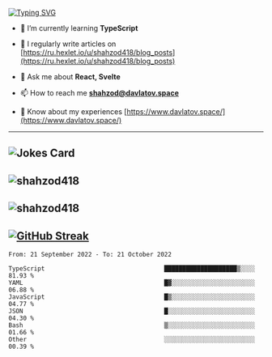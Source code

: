 [![Typing SVG](https://readme-typing-svg.herokuapp.com?font=Turret+Road&height=30&lines=HI!+I%60m+Frontend+Developer)](https://git.io/typing-svg)

- 🌱 I’m currently learning **TypeScript**

- 📝 I regularly write articles on [https://ru.hexlet.io/u/shahzod418/blog_posts](https://ru.hexlet.io/u/shahzod418/blog_posts)

- 💬 Ask me about **React, Svelte**

- 📫 How to reach me **shahzod@davlatov.space**

- 📄 Know about my experiences [https://www.davlatov.space/](https://www.davlatov.space/)

---
![Jokes Card](https://readme-jokes.vercel.app/api?theme=radical)
---
![shahzod418](https://github-readme-stats.vercel.app/api/top-langs?username=shahzod418&show_icons=true&theme=radical&locale=en&layout=compact)
---
![shahzod418](https://github-readme-stats.vercel.app/api?username=shahzod418&show_icons=true&theme=radical&locale=en&count_private=true)
---
[![GitHub Streak](http://github-readme-streak-stats.herokuapp.com?user=shahzod418&theme=radical&date_format=M%20j%5B%2C%20Y%5D)](https://git.io/streak-stats)
---
<!--START_SECTION:waka-->

```text
From: 21 September 2022 - To: 21 October 2022

TypeScript                                 ████████████████████▒░░░░   81.93 %
YAML                                       █▓░░░░░░░░░░░░░░░░░░░░░░░   06.88 %
JavaScript                                 █▒░░░░░░░░░░░░░░░░░░░░░░░   04.77 %
JSON                                       █░░░░░░░░░░░░░░░░░░░░░░░░   04.30 %
Bash                                       ▒░░░░░░░░░░░░░░░░░░░░░░░░   01.66 %
Other                                      ░░░░░░░░░░░░░░░░░░░░░░░░░   00.39 %
```

<!--END_SECTION:waka-->

